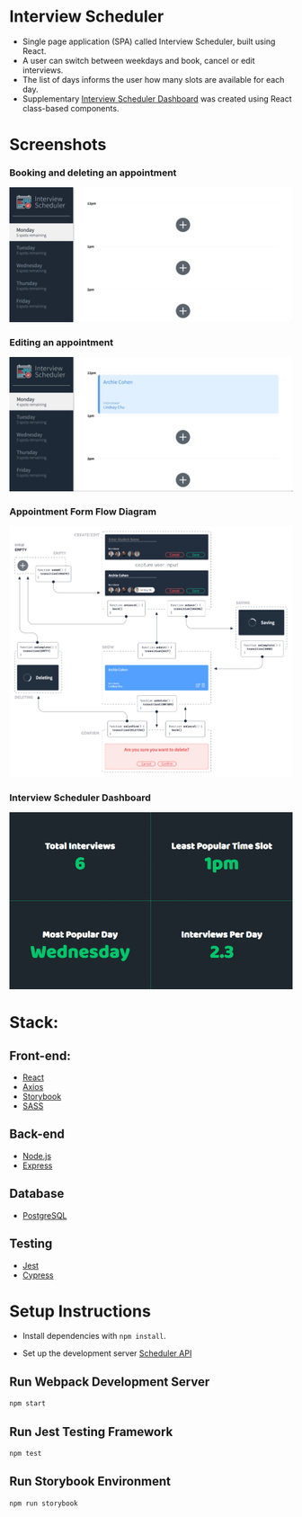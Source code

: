 # Interview Scheduler

- Single page application (SPA) called Interview Scheduler, built using React.
- A user can switch between weekdays and book, cancel or edit interviews.
- The list of days informs the user how many slots are available for each day.
- Supplementary [Interview Scheduler Dashboard](https://github.com/dktrdktr/scheduler-dashboard) was created using React class-based components.

# Screenshots

### Booking and deleting an appointment

![Booking and deleting an appointment](https://github.com/dktrdktr/scheduler/blob/master/docs/booking-and-deleting-an-appointment.gif)

### Editing an appointment

![Editing an appointment](https://github.com/dktrdktr/scheduler/blob/master/docs/editing-appointment.gif)

### Appointment Form Flow Diagram

![Appointment Form Flow Diagram](https://github.com/dktrdktr/scheduler/blob/master/docs/appointment-form-flow-diagram.png)

### Interview Scheduler Dashboard

![Interview Scheduler Dashboard](https://github.com/dktrdktr/scheduler/blob/master/docs/interview-scheduler-dashboard.png)

# Stack:

## Front-end:

- [React](https://reactjs.org/)
- [Axios](https://www.npmjs.com/package/react-axios)
- [Storybook](https://storybook.js.org/)
- [SASS](https://sass-lang.com/)

## Back-end

- [Node.js](https://nodejs.org/)
- [Express](https://expressjs.com/)

## Database

- [PostgreSQL](https://www.postgresql.org/)

## Testing

- [Jest](https://jestjs.io/)
- [Cypress](https://www.cypress.io/)

# Setup Instructions

- Install dependencies with `npm install`.

- Set up the development server [Scheduler API](https://github.com/dktrdktr/scheduler-api)

## Run Webpack Development Server

```sh
npm start
```

## Run Jest Testing Framework

```sh
npm test
```

## Run Storybook Environment

```sh
npm run storybook
```
